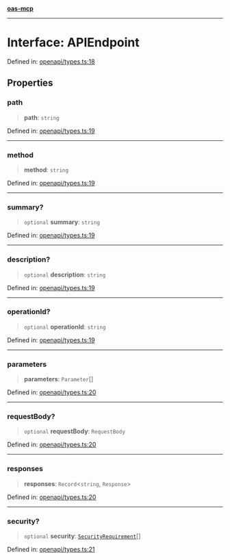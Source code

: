 [**oas-mcp**](../README.md)

***

# Interface: APIEndpoint

Defined in: [openapi/types.ts:18](https://github.com/elwizard33/oas-mcp/blob/f93270cb7f8cf145e9a87cf91a1bfb2c12486f7e/src/openapi/types.ts#L18)

## Properties

### path

> **path**: `string`

Defined in: [openapi/types.ts:19](https://github.com/elwizard33/oas-mcp/blob/f93270cb7f8cf145e9a87cf91a1bfb2c12486f7e/src/openapi/types.ts#L19)

***

### method

> **method**: `string`

Defined in: [openapi/types.ts:19](https://github.com/elwizard33/oas-mcp/blob/f93270cb7f8cf145e9a87cf91a1bfb2c12486f7e/src/openapi/types.ts#L19)

***

### summary?

> `optional` **summary**: `string`

Defined in: [openapi/types.ts:19](https://github.com/elwizard33/oas-mcp/blob/f93270cb7f8cf145e9a87cf91a1bfb2c12486f7e/src/openapi/types.ts#L19)

***

### description?

> `optional` **description**: `string`

Defined in: [openapi/types.ts:19](https://github.com/elwizard33/oas-mcp/blob/f93270cb7f8cf145e9a87cf91a1bfb2c12486f7e/src/openapi/types.ts#L19)

***

### operationId?

> `optional` **operationId**: `string`

Defined in: [openapi/types.ts:19](https://github.com/elwizard33/oas-mcp/blob/f93270cb7f8cf145e9a87cf91a1bfb2c12486f7e/src/openapi/types.ts#L19)

***

### parameters

> **parameters**: `Parameter`[]

Defined in: [openapi/types.ts:20](https://github.com/elwizard33/oas-mcp/blob/f93270cb7f8cf145e9a87cf91a1bfb2c12486f7e/src/openapi/types.ts#L20)

***

### requestBody?

> `optional` **requestBody**: `RequestBody`

Defined in: [openapi/types.ts:20](https://github.com/elwizard33/oas-mcp/blob/f93270cb7f8cf145e9a87cf91a1bfb2c12486f7e/src/openapi/types.ts#L20)

***

### responses

> **responses**: `Record`\<`string`, `Response`\>

Defined in: [openapi/types.ts:20](https://github.com/elwizard33/oas-mcp/blob/f93270cb7f8cf145e9a87cf91a1bfb2c12486f7e/src/openapi/types.ts#L20)

***

### security?

> `optional` **security**: [`SecurityRequirement`](SecurityRequirement.md)[]

Defined in: [openapi/types.ts:21](https://github.com/elwizard33/oas-mcp/blob/f93270cb7f8cf145e9a87cf91a1bfb2c12486f7e/src/openapi/types.ts#L21)
